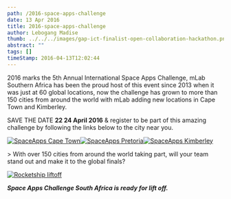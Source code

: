 ```yaml
---
path: /2016-space-apps-challenge
date: 13 Apr 2016
title: 2016-space-apps-challenge
author: Lebogang Madise
thumb: ../../../images/gap-ict-finalist-open-collaboration-hackathon.png
abstract: ""
tags: []
timeStamp: 2016-04-13T12:02:44
---
```


2016 marks the 5th Annual International Space Apps Challenge, mLab Southern Africa has been the proud host of this event since 2013 when it was just at 60 global locations, now the challenge has grown to more than 150 cities from around the world with mLab adding new locations in Cape Town and Kimberley.

SAVE THE DATE **22 24 April 2016** &amp; register to be part of this amazing challenge by following the links below to the city near you.

[![SpaceApps Cape Town](https:&#x2F;&#x2F;mlab.co.za&#x2F;wp-content&#x2F;uploads&#x2F;2016&#x2F;04&#x2F;SpaceApps-CT-300x300.png)](https:&#x2F;&#x2F;2016.spaceappschallenge.org&#x2F;locations&#x2F;cape-town-south-africa)[![SpaceApps Pretoria](https:&#x2F;&#x2F;mlab.co.za&#x2F;wp-content&#x2F;uploads&#x2F;2016&#x2F;04&#x2F;SpaceApps-PTA-300x300.png)![SpaceApps Kimberley](https:&#x2F;&#x2F;mlab.co.za&#x2F;wp-content&#x2F;uploads&#x2F;2016&#x2F;04&#x2F;SpaceApps-KBY-300x300.png)](https:&#x2F;&#x2F;2016.spaceappschallenge.org&#x2F;locations&#x2F;pretoria-south-africa)

&gt; With over 150 cities from around the world taking part, will your team stand out and make it to the global finals?

[![Rocketship liftoff](https:&#x2F;&#x2F;mlab.co.za&#x2F;wp-content&#x2F;uploads&#x2F;2016&#x2F;04&#x2F;Screen-Shot-2016-04-13-at-11.54.39-300x122.png)](https:&#x2F;&#x2F;mlab.co.za&#x2F;wp-content&#x2F;uploads&#x2F;2016&#x2F;04&#x2F;Screen-Shot-2016-04-13-at-11.54.39.png)

_**Space Apps Challenge South Africa is ready for lift off.**_


